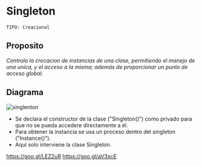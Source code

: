 # Singleton

```
TIPO: Creacional
```
## Proposito
_Controla la crecacion de instancias de una clase, permitiendo el manejo de una unica, y el acceso a la misma;_
_además de proporcionar un punto de acceso global._

## Diagrama


![singlenton](https://user-images.githubusercontent.com/42217739/46635590-9ab5e400-cb1a-11e8-9465-c331a57a4116.jpg)

* Se declara el constructor de la clase ("Singleton()") como privado para que no se pueda accedere directamente a él.
* Para obtener la instancia se usa un proceso dentro del singleton ("Instance()").
* Aqui solo interviene la clase Singleton.


https://goo.gl/LEZ2uR
https://goo.gl/aV3scE
